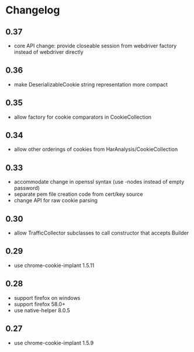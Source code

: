 Changelog
=========

0.37
----

* core API change: provide closeable session from webdriver factory instead of webdriver directly

0.36
----

* make DeserializableCookie string representation more compact

0.35
----

* allow factory for cookie comparators in CookieCollection

0.34
----

* allow other orderings of cookies from HarAnalysis/CookieCollection

0.33
----

* accommodate change in openssl syntax (use -nodes instead of empty password)
* separate pem file creation code from cert/key source
* change API for raw cookie parsing

0.30
----

* allow TrafficCollector subclasses to call constructor that accepts Builder

0.29
----

* use chrome-cookie-implant 1.5.11

0.28
----

* support firefox on windows
* support firefox 58.0+
* use native-helper 8.0.5

0.27
----

* use chrome-cookie-implant 1.5.9
